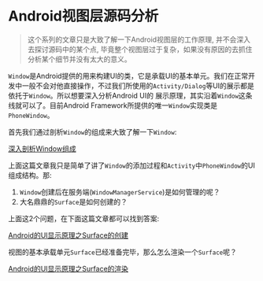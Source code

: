 # Android视图层源码分析

>这个系列的文章只是大致了解一下Android视图层的工作原理, 并不会深入去探讨源码中的某个点, 毕竟整个视图层过于复杂，如果没有原因的去抓住分析某个细节并没有太大的意义。

`Window`是Android提供的用来构建UI的类，它是承载UI的基本单元。我们在正常开发中一般不会对他直接操作，不过我们所使用的`Activity/Dialog`等UI的展示都是依托于`Window`。所以想要深入分析Android UI的
展示原理，其实沿着`Window`这条线就可以了。目前Android Framework所提供的唯一`Window`实现类是`PhoneWindow`。

首先我们通过剖析`Window`的组成来大致了解一下`Window`: 

[深入剖析Window组成](Android视图层源码分析/深入剖析Window组成.md)

上面这篇文章我只是简单了讲了`Window`的添加过程和`Activity`中`PhoneWindow`的UI组成结构。那:

1. `Window`创建后在服务端(`WindowManagerService`)是如何管理的呢？
2. 大名鼎鼎的`Surface`是如何创建的？

上面这2个问题，在下面这篇文章都可以找到答案:

[Android的UI显示原理之Surface的创建](Android的UI显示原理之Surface的创建.md)

视图的基本承载单元`Surface`已经准备完毕，那么怎么渲染一个`Surface`呢？

[Android的UI显示原理之Surface的渲染](Android的UI显示原理之Surface的渲染.md)